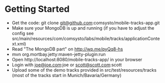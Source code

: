 Getting Started
===============

* Get the code: git clone git@github.com:comsysto/mobile-tracks-app.git
* Make sure your MongoDB is up and running (if you have to adjust the config see src/main/resources/com/comsysto/labs/mobile/tracks/applicationContext.xml)
* Read "The MongoDB part" on http://wp.me/pyQq8-hs
* mvn org.mortbay.jetty:maven-jetty-plugin:run
* Open http://localhost:8080/mobile-tracks-app/ in your browser
* Login with joe@joe.com:joe or scott@scott.com:scott
* Upload some of the demo tracks provided in src/test/resources/tracks (most of the tracks start in Munich/Bavaria/Germany)
